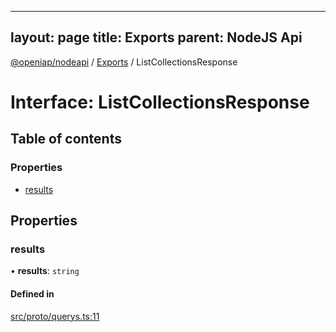 
---
layout: page
title: Exports
parent: NodeJS Api
---
[@openiap/nodeapi](../README.md) / [Exports](../modules.md) / ListCollectionsResponse

# Interface: ListCollectionsResponse

## Table of contents

### Properties

- [results](ListCollectionsResponse.md#results)

## Properties

### results

• **results**: `string`

#### Defined in

[src/proto/querys.ts:11](https://github.com/openiap/nodeapi/blob/a6b5438/src/proto/querys.ts#L11)
